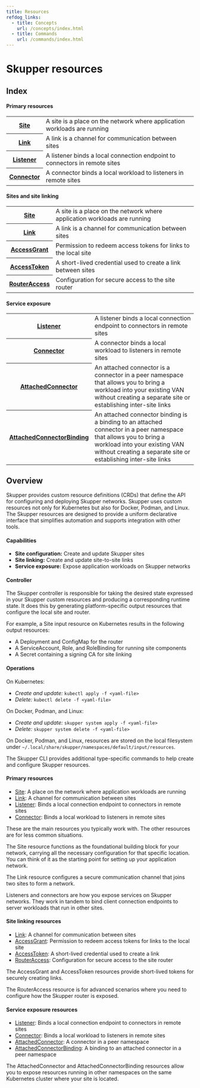 ```yaml
---
title: Resources
refdog_links:
  - title: Concepts
    url: /concepts/index.html
  - title: Commands
    url: /commands/index.html
---
```


# Skupper resources

## Index

#### Primary resources

<table class="objects">
<tr><th><a href="{{site.prefix}}/resources/site.html">Site</a></th><td>A site is a place on the network where application workloads are running</td></tr>
<tr><th><a href="{{site.prefix}}/resources/link.html">Link</a></th><td>A link is a channel for communication between sites</td></tr>
<tr><th><a href="{{site.prefix}}/resources/listener.html">Listener</a></th><td>A listener binds a local connection endpoint to connectors in remote sites</td></tr>
<tr><th><a href="{{site.prefix}}/resources/connector.html">Connector</a></th><td>A connector binds a local workload to listeners in remote sites</td></tr>
</table>

#### Sites and site linking

<table class="objects">
<tr><th><a href="{{site.prefix}}/resources/site.html">Site</a></th><td>A site is a place on the network where application workloads are running</td></tr>
<tr><th><a href="{{site.prefix}}/resources/link.html">Link</a></th><td>A link is a channel for communication between sites</td></tr>
<tr><th><a href="{{site.prefix}}/resources/access-grant.html">AccessGrant</a></th><td>Permission to redeem access tokens for links to the local site</td></tr>
<tr><th><a href="{{site.prefix}}/resources/access-token.html">AccessToken</a></th><td>A short-lived credential used to create a link between sites</td></tr>
<tr><th><a href="{{site.prefix}}/resources/router-access.html">RouterAccess</a></th><td>Configuration for secure access to the site router</td></tr>
</table>

#### Service exposure

<table class="objects">
<tr><th><a href="{{site.prefix}}/resources/listener.html">Listener</a></th><td>A listener binds a local connection endpoint to connectors in remote sites</td></tr>
<tr><th><a href="{{site.prefix}}/resources/connector.html">Connector</a></th><td>A connector binds a local workload to listeners in remote sites</td></tr>
<tr><th><a href="{{site.prefix}}/resources/attached-connector.html">AttachedConnector</a></th><td>An attached connector is a connector in a peer namespace that allows you to bring a workload into your existing VAN without creating a separate site or establishing inter-site links</td></tr>
<tr><th><a href="{{site.prefix}}/resources/attached-connector-binding.html">AttachedConnectorBinding</a></th><td>An attached connector binding is a binding to an attached connector in a peer namespace that allows you to  bring a workload into your existing VAN without creating a separate site or establishing inter-site links</td></tr>
</table>

<!-- - Some resource fields are "updatable" - you can change their values -->
<!--   without . -->

## Overview

Skupper provides custom resource definitions (CRDs) that define the
API for configuring and deploying Skupper networks.  Skupper uses
custom resources not only for Kubernetes but also for Docker, Podman,
and Linux.  The Skupper resources are designed to provide a uniform
declarative interface that simplifies automation and supports
integration with other tools.

#### Capabilities

- **Site configuration:** Create and update Skupper sites
- **Site linking:** Create and update site-to-site links
- **Service exposure:** Expose application workloads on Skupper
  networks

#### Controller

The Skupper controller is responsible for taking the desired state
expressed in your Skupper custom resources and producing a
corresponding runtime state.  It does this by generating
platform-specific output resources that configure the local site and
router.

For example, a Site input resource on Kubernetes results in the
following output resources:

- A Deployment and ConfigMap for the router
- A ServiceAccount, Role, and RoleBinding for running site components
- A Secret containing a signing CA for site linking

#### Operations

On Kubernetes:

- *Create and update:* `kubectl apply -f <yaml-file>`
- *Delete:* `kubectl delete -f <yaml-file>`

On Docker, Podman, and Linux:

- *Create and update:* `skupper system apply -f <yaml-file>`
- *Delete:* `skupper system delete -f <yaml-file>`

On Docker, Podman, and Linux, resources are stored on the local
filesystem under
`~/.local/share/skupper/namespaces/default/input/resources`.

The Skupper CLI provides additional type-specific commands to help
create and configure Skupper resources.

<!-- #### Common properties -->

<!-- - spec.settings -->
<!-- - spec.tlsCredentials -->
<!-- - status.Status -->
<!-- - status.Message -->
<!-- - status.Conditions -->

<!-- #### Labels and annotations -->

#### Primary resources

- [Site](site.html): A place on the network where application workloads are running
- [Link](link.html): A channel for communication between sites
- [Listener](listener.html): Binds a local connection endpoint to connectors in remote sites
- [Connector](connector.html): Binds a local workload to listeners in remote sites

These are the main resources you typically work with. The other
resources are for less common situations.

The Site resource functions as the foundational building block for
your network, carrying all the necessary configuration for that
specific location.  You can think of it as the starting point for
setting up your application network.

The Link resource configures a secure communication channel that joins
two sites to form a network.

Listeners and connectors are how you expose services on Skupper
networks.  They work in tandem to bind client connection endpoints to
server workloads that run in other sites.

#### Site linking resources

- [Link](link.html): A channel for communication between sites
- [AccessGrant](access-grant.html): Permission to redeem access tokens for links to the local site
- [AccessToken](access-token.html): A short-lived credential used to create a link
- [RouterAccess](router-access.html): Configuration for secure access to the site router

The AccessGrant and AccessToken resources provide short-lived tokens
for securely creating links.

The RouterAccess resource is for advanced scenarios where you need to
configure how the Skupper router is exposed.

#### Service exposure resources

- [Listener](listener.html): Binds a local connection endpoint to connectors in remote sites
- [Connector](connector.html): Binds a local workload to listeners in remote sites
- [AttachedConnector](attached-connector.html): A connector in a peer namespace
- [AttachedConnectorBinding](attached-connector-binding.html): A binding to an attached connector in a peer namespace

The AttachedConnector and AttachedConnectorBinding resources allow you
to expose resources running in other namespaces on the same Kubernetes
cluster where your site is located.

<!-- #### Hello World using YAML -->

<!-- Site West: -->

<!-- ~~~ -->
<!-- apiVersion: skupper.io/v2alpha1 -->
<!-- kind: Site -->
<!-- metadata: -->
<!--   name: west -->
<!--   namespace: hello-world-west -->
<!-- spec: -->
<!--   linkAccess: default -->
<!-- --- -->
<!-- apiVersion: skupper.io/v2alpha1 -->
<!-- kind: Listener -->
<!-- metadata: -->
<!--   name: backend -->
<!--   namespace: hello-world-west -->
<!-- spec: -->
<!--   routingKey: backend -->
<!--   port: 8080 -->
<!--   host: backend -->
<!-- ~~~ -->

<!-- ~~~ -->
<!-- skupper token issue ~/west-token.yaml -->
<!-- ~~~ -->

<!-- Site East: -->

<!-- ~~~ -->
<!-- apiVersion: skupper.io/v2alpha1 -->
<!-- kind: Site -->
<!-- metadata: -->
<!--   name: east -->
<!--   namespace: hello-world-east -->
<!-- --- -->
<!-- apiVersion: skupper.io/v2alpha1 -->
<!-- kind: Connector -->
<!-- metadata: -->
<!--   name: backend -->
<!--   namespace: hello-world-east -->
<!-- spec: -->
<!--   routingKey: backend -->
<!--   port: 8080 -->
<!--   selector: app=backend -->
<!-- ~~~ -->

<!-- ~~~ -->
<!-- skupper token redeem ~/west-token.yaml -->
<!-- ~~~ -->
